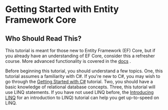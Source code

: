 # Getting Started with Entity Framework Core

## Who Should Read This?

This tutorial is meant for those new to Entity Framework (EF) Core, but if you already have an understanding of EF Core, consider this a refresher course. More advanced functionality is covered in the [docs](https://docs.efproject.net/en/latest/) .

Before beginning this tutorial, you should understand a few topics. One, this tutorial assumes a familiarity with C#. If you're new to C#, you may wish to go through the [Getting Started with C#](https://www.microsoft.com/net/tutorials/csharp/getting-started) tutorial. Two, you should have a basic knowledge of relational database concepts. Three, this tutorial will use LINQ statements. If you have not used LINQ before, the [Introducing LINQ](https://www.microsoft.com/net/tutorials/csharp/getting-started/linq) for an introduction to LINQ) tutorial can help you get up-to-speed on LINQ.
